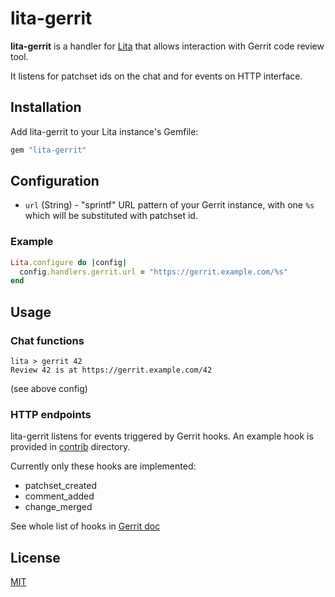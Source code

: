 # lita-gerrit

**lita-gerrit** is a handler for [Lita](https://github.com/jimmycuadra/lita) that allows interaction with Gerrit code review tool.

It listens for patchset ids on the chat and for events on HTTP interface.

## Installation

Add lita-gerrit to your Lita instance's Gemfile:

```ruby
gem "lita-gerrit"
```

## Configuration

* `url` (String) - "sprintf" URL pattern of your Gerrit instance, with one `%s` which will be substituted with patchset id.

### Example

```ruby
Lita.configure do |config|
  config.handlers.gerrit.url = "https://gerrit.example.com/%s"
end
```

## Usage

### Chat functions

```
lita > gerrit 42
Review 42 is at https://gerrit.example.com/42

```
(see above config)

### HTTP endpoints

lita-gerrit listens for events triggered by Gerrit hooks. An example hook is provided in [contrib](https://github.com/josqu4red/lita-gerrit/tree/master/contrib) directory.

Currently only these hooks are implemented:
 * patchset_created
 * comment_added
 * change_merged

See whole list of hooks in [Gerrit doc](https://gerrit-review.googlesource.com/Documentation/config-hooks.html)

## License

[MIT](http://opensource.org/licenses/MIT)
